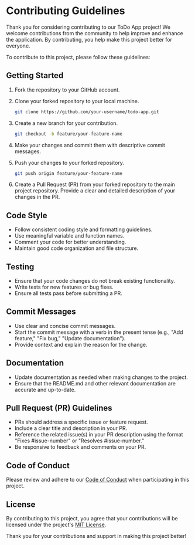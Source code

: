 # Contributing Guidelines

Thank you for considering contributing to our ToDo App project! We welcome contributions from the community to help improve and enhance the application. By contributing, you help make this project better for everyone.

To contribute to this project, please follow these guidelines:

## Getting Started

1. Fork the repository to your GitHub account.
2. Clone your forked repository to your local machine.

   ```bash
   git clone https://github.com/your-username/todo-app.git
   ```

3. Create a new branch for your contribution.

   ```bash
   git checkout -b feature/your-feature-name
   ```

4. Make your changes and commit them with descriptive commit messages.

5. Push your changes to your forked repository.

   ```bash
   git push origin feature/your-feature-name
   ```

6. Create a Pull Request (PR) from your forked repository to the main project repository. Provide a clear and detailed description of your changes in the PR.

## Code Style

- Follow consistent coding style and formatting guidelines.
- Use meaningful variable and function names.
- Comment your code for better understanding.
- Maintain good code organization and file structure.

## Testing

- Ensure that your code changes do not break existing functionality.
- Write tests for new features or bug fixes.
- Ensure all tests pass before submitting a PR.

## Commit Messages

- Use clear and concise commit messages.
- Start the commit message with a verb in the present tense (e.g., "Add feature," "Fix bug," "Update documentation").
- Provide context and explain the reason for the change.

## Documentation

- Update documentation as needed when making changes to the project.
- Ensure that the README.md and other relevant documentation are accurate and up-to-date.

## Pull Request (PR) Guidelines

- PRs should address a specific issue or feature request.
- Include a clear title and description in your PR.
- Reference the related issue(s) in your PR description using the format "Fixes #issue-number" or "Resolves #issue-number."
- Be responsive to feedback and comments on your PR.

## Code of Conduct

Please review and adhere to our [Code of Conduct](CODE_OF_CONDUCT.md) when participating in this project.

## License

By contributing to this project, you agree that your contributions will be licensed under the project's [MIT License](LICENSE).

Thank you for your contributions and support in making this project better!
